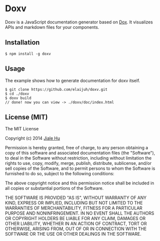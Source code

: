# Doxv
Doxv is a JavaScript documentation generator based on [Dox](https://github.com/tj/dox). It visualizes APIs and markdown files for your components.

## Installation
```
$ npm install -g doxv
```

## Usage
The example shows how to generate documentation for doxv itself.
```
$ git clone https://github.com/elaijuh/doxv.git
$ cd ./doxv
$ doxv build
// done! now you can view -> ./doxv/doc/index.html
```

## License (MIT)
The MIT License

Copyright (c) 2014 [Jiale Hu](https://github.com/elaijuh)

Permission is hereby granted, free of charge, to any person obtaining a copy of this
software and associated documentation files (the "Software"), to deal in the Software
without restriction, including without limitation the rights to use, copy, modify,
merge, publish, distribute, sublicense, and/or sell copies of the Software, and to
permit persons to whom the Software is furnished to do so, subject to the
following conditions:

The above copyright notice and this permission notice shall be included in all copies
or substantial portions of the Software.

THE SOFTWARE IS PROVIDED "AS IS", WITHOUT WARRANTY OF ANY KIND, EXPRESS OR IMPLIED,
INCLUDING BUT NOT LIMITED TO THE WARRANTIES OF MERCHANTABILITY, FITNESS FOR A
PARTICULAR PURPOSE AND NONINFRINGEMENT. IN NO EVENT SHALL THE AUTHORS OR COPYRIGHT
HOLDERS BE LIABLE FOR ANY CLAIM, DAMAGES OR OTHER LIABILITY, WHETHER IN AN ACTION OF
CONTRACT, TORT OR OTHERWISE, ARISING FROM, OUT OF OR IN CONNECTION WITH THE SOFTWARE
OR THE USE OR OTHER DEALINGS IN THE SOFTWARE.
